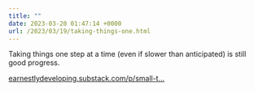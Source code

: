 ```yaml
---
title: ""
date: 2023-03-20 01:47:14 +0000
url: /2023/03/19/taking-things-one.html
---
```

Taking things one step at a time (even if slower than anticipated) is still good progress.

[earnestlydeveloping.substack.com/p/small-t...](https://earnestlydeveloping.substack.com/p/small-things?sd=pf)